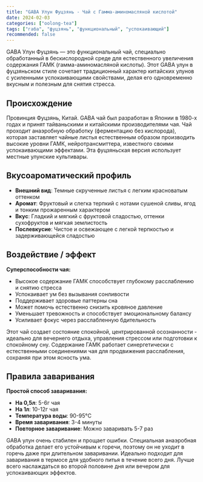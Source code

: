 ```yaml
---
title: "GABA Улун Фуцзянь - Чай с Гамма-аминомасляной кислотой"
date: 2024-02-03
categories: ["oolong-tea"]
tags: ["габа", "фуцзянь", "функциональный", "успокаивающий"]
recommended: false
---
```


GABA Улун Фуцзянь — это функциональный чай, специально обработанный в бескислородной среде для естественного увеличения содержания ГАМК (гамма-аминомасляной кислоты). Этот GABA улун в фуцзяньском стиле сочетает традиционный характер китайских улунов с усиленными успокаивающими свойствами, делая его одновременно вкусным и полезным для снятия стресса.

## Происхождение

Провинция Фуцзянь, Китай. GABA чай был разработан в Японии в 1980-х годах и принят тайваньскими и китайскими производителями чая. Чай проходит анаэробную обработку (ферментацию без кислорода), которая заставляет чайные листья естественным образом производить высокие уровни ГАМК, нейротрансмиттера, известного своими успокаивающими эффектами. Эта фуцзяньская версия использует местные улунские культивары.

## Вкусоароматический профиль

- **Внешний вид**: Темные скрученные листья с легким красноватым оттенком
- **Аромат**: Фруктовый и слегка терпкий с нотами сушеной сливы, ягод и тонким прожаренным характером
- **Вкус**: Гладкий и мягкий с фруктовой сладостью, оттенки сухофруктов и мягкая землистость
- **Послевкусие**: Чистое и освежающее с легкой терпкостью и задерживающейся сладостью

## Воздействие / эффект

**Суперспособности чая:**
- Высокое содержание ГАМК способствует глубокому расслаблению и снятию стресса
- Успокаивает ум без вызывания сонливости
- Поддерживает здоровые паттерны сна
- Может помочь естественно снизить кровяное давление
- Уменьшает тревожность и способствует эмоциональному балансу
- Усиливает фокус через расслабленную бдительность

Этот чай создает состояние спокойной, центрированной осознанности - идеально для вечернего отдыха, управления стрессом или подготовки к спокойному сну. Содержание ГАМК работает синергетически с естественными соединениями чая для продвижения расслабления, сохраняя при этом ясность ума.

## Правила заваривания

**Простой способ заваривания:**
- **На 0,5л**: 5-6г чая
- **На 1л**: 10-12г чая
- **Температура воды**: 90-95°C
- **Время заваривания**: 3-4 минуты
- **Повторное заваривание**: Можно заваривать 5-7 раз

GABA улун очень стабилен и прощает ошибки. Специальная анаэробная обработка делает его устойчивым к горечи, поэтому он не уходит в горечь даже при длительном заваривании. Идеально подходит для заваривания в термосе для удобного питья в течение всего дня. Лучше всего наслаждаться во второй половине дня или вечером для успокаивающих эффектов.
